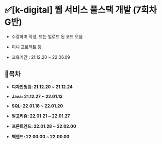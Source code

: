 # ✅[k-digital] 웹 서비스 풀스택 개발 (7회차 G반)

- 수강하며 작성, 또는 업로드 된 코드 모음

- 미니 프로젝트 등

- 교육기간 : 21.12.20 ~ 22.06.09

## 📃목차


- <strong>디자인씽킹: 21.12.20 ~ 21.12.24</strong>

- <strong>Java: 21.12.27 ~ 22.01.13</strong>

- <strong>SQL: 22.01.18 ~ 22.01.20</strong>

- <strong>알고리즘: 22.01.21 ~ 22.01.27</strong>

- <strong>프론트엔드: 22.01.28 ~ 22.02.00</strong>

- <strong>백엔드: 22.00.00 ~ 22.00.00</strong>


